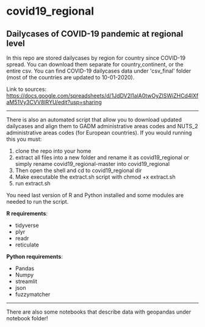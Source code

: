 # covid19_regional
## Dailycases of COVID-19 pandemic at regional level

In this repo are stored dailycases by region for country since COVID-19 spread. You can download them separate for country,continent, or the entire csv.
You can find COVID-19 dailycases data under 'csv_final' folder (most of the countries are updated to 10-01-2020).

Link to sources: https://docs.google.com/spreadsheets/d/1JdDV2l1alA0twOyZlSWiZHCd4IXfaM51Vy3CVV8lRYU/edit?usp=sharing

---------------------------------

There is also an automated script that allow you to download updated dailycases and align them to GADM administrative areas codes and NUTS_2 administrative areas codes (for European countries).
If you would running this you must:
1. clone the repo into your home
2. extract all files into a new folder and rename it as covid19_regional or simply rename covid19_regional-master into covid19_regional
3. Then open the shell and cd to covid19_regional dir
4. Make executable the extract.sh script with chmod +x extract.sh
5. run extract.sh

You need last version of R and Python installed and some modules are needed to run the script.

**R requirements**:
- tidyverse
- plyr
- readr
- reticulate

**Python requirements**:
- Pandas
- Numpy
- streamlit
- json
- fuzzymatcher

---------------------------

There are also some notebooks that describe data with geopandas under notebook folder!
